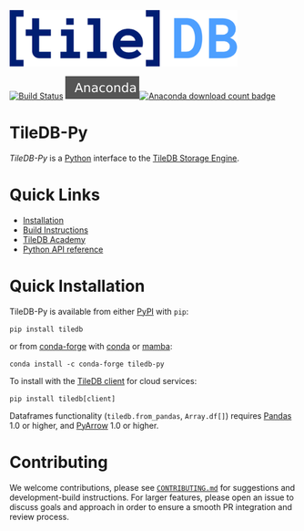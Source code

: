 <a href="https://tiledb.com"><img src="https://github.com/TileDB-Inc/TileDB/raw/main/doc/source/_static/tiledb-logo_color_no_margin_@4x.png" alt="TileDB logo" width="400"></a>


[![Build Status](https://dev.azure.com/TileDB-Inc/CI/_apis/build/status/TileDB-Inc.TileDB-Py?branchName=main)](https://dev.azure.com/TileDB-Inc/CI/_build/latest?definitionId=1&branchName=main)
![](https://raw.githubusercontent.com/TileDB-Inc/TileDB/main/doc/anaconda.svg?sanitize=true)[![Anaconda download count badge](https://anaconda.org/conda-forge/TileDB-Py/badges/downloads.svg)](https://anaconda.org/conda-forge/TileDB-Py)


# TileDB-Py

*TileDB-Py* is a [Python](https://python.org) interface to the [TileDB Storage Engine](https://github.com/TileDB-Inc/TileDB).

# Quick Links

* [Installation](https://cloud.tiledb.com/academy/structure/arrays/quickstart/)
* [Build Instructions](docs/building-from-source.md)
* [TileDB Academy](https://cloud.tiledb.com/academy/)
* [Python API reference](https://tiledb-inc-tiledb-py.readthedocs-hosted.com/en/stable)

# Quick Installation

TileDB-Py is available from either [PyPI](https://pypi.org/project/tiledb/) with ``pip``:

```
pip install tiledb
```

or from [conda-forge](https://anaconda.org/conda-forge/tiledb-py) with
[conda](https://conda.io/docs/) or [mamba](https://github.com/mamba-org/mamba#installation):

```
conda install -c conda-forge tiledb-py
```

To install with the [TileDB client](https://pypi.org/project/tiledb-client/) for cloud services:

```
pip install tiledb[client]
```

Dataframes functionality (`tiledb.from_pandas`, `Array.df[]`) requires [Pandas](https://pandas.pydata.org/) 1.0 or higher, and [PyArrow](https://arrow.apache.org/docs/python/) 1.0 or higher.

# Contributing

We welcome contributions, please see [`CONTRIBUTING.md`](https://github.com/TileDB-Inc/TileDB-Py/blob/main/CONTRIBUTING.md) for suggestions and
development-build instructions. For larger features, please open an issue to discuss goals and
approach in order to ensure a smooth PR integration and review process.
